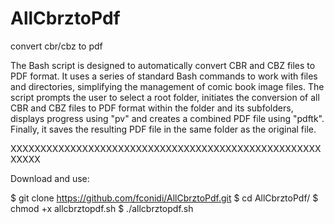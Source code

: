 # AllCbrztoPdf
convert cbr/cbz to pdf

The Bash script is designed to automatically convert CBR and CBZ files to PDF format. It uses a series of standard Bash commands to work with files and directories, simplifying the management of comic book image files. The script prompts the user to select a root folder, initiates the conversion of all CBR and CBZ files to PDF format within the folder and its subfolders, displays progress using "pv" and creates a combined PDF file using "pdftk". Finally, it saves the resulting PDF file in the same folder as the original file.

XXXXXXXXXXXXXXXXXXXXXXXXXXXXXXXXXXXXXXXXXXXXXXXXXXXXXXXXX

Download and use:

$ git clone https://github.com/fconidi/AllCbrztoPdf.git
$ cd AllCbrztoPdf/
$ chmod +x allcbrztopdf.sh
$ ./allcbrztopdf.sh
